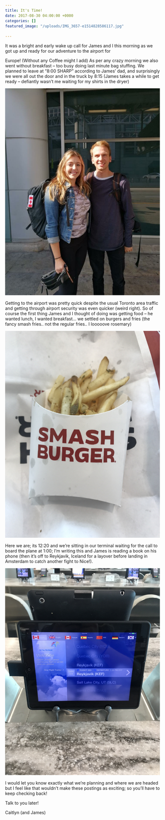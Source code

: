 ```yaml
---
title: It's Time!
date: 2017-08-30 04:00:00 +0000
categories: []
featured_image: "/uploads/IMG_3657-e1514828586117.jpg"

---
```

It was a bright and early wake up call for James and I this morning as we got up and ready for our adventure to the airport for

Europe! (Without any Coffee might I add) As per any crazy morning we  also went without breakfast – too busy doing last minute bag stuffing.  We planned to leave at “8:00 SHARP” according to James’ dad, and  surprisingly we were all out the door and in the truck by 8:15 (James  takes a while to get ready – defiantly wasn’t me waiting for my shirts  in the dryer)

![](/uploads/img_3648.jpg)

Getting to the airport was pretty quick despite the usual Toronto  area traffic and getting through airport security was even quicker  (weird right). So of course the first thing James and I thought of doing  was getting food – he wanted lunch, I wanted breakfast… we settled on  burgers and fries (the fancy smash fries.. not the regular fries.. I  looooove rosemary)

![](/uploads/img_3646.jpg)

Here we are; its 12:20 and we’re sitting in our terminal waiting for  the call to board the plane at 1:00; I’m writing this and James is  reading a book on his phone (then it’s off to Reykjavik, Iceland for a  layover before landing in Amsterdam to catch another fight to Nice!).

![](/uploads/img_3647.jpg)

I would let you know exactly what we’re planning and where we are headed  but I feel like that wouldn’t make these postings as exciting; so you’ll  have to keep checking back!

Talk to you later!

Caitlyn (and James)